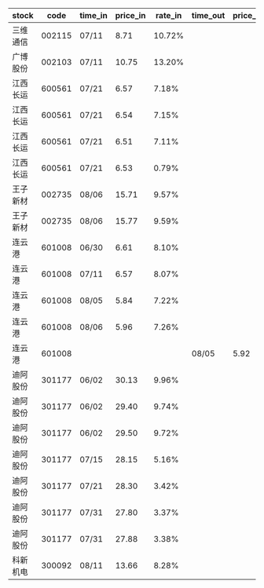 |stock|code|time_in|price_in|rate_in|time_out|price_out|rate_out|person|
|---|---|---|---|---|---|---|---|---|
|三维通信|002115|07/11|8.71|10.72%||||张浩|
|广博股份|002103|07/11|10.75|13.20%||||张浩|
|江西长运|600561|07/21|6.57|7.18%||||王军|
|江西长运|600561|07/21|6.54|7.15%||||王军|
|江西长运|600561|07/21|6.51|7.11%||||王军|
|江西长运|600561|07/21|6.53|0.79%||||王军|
|王子新材|002735|08/06|15.71|9.57%||||张浩|
|王子新材|002735|08/06|15.77|9.59%||||张浩|
|连云港|601008|06/30|6.61|8.10%||||张浩|
|连云港|601008|07/11|6.57|8.07%||||张浩|
|连云港|601008|08/05|5.84|7.22%||||张浩|
|连云港|601008|08/06|5.96|7.26%||||张浩|
|连云港|601008||||08/05|5.92|7.29%|张浩|
|迪阿股份|301177|06/02|30.13|9.96%||||王军|
|迪阿股份|301177|06/02|29.40|9.74%||||王军|
|迪阿股份|301177|06/02|29.50|9.72%||||王军|
|迪阿股份|301177|07/15|28.15|5.16%||||王军|
|迪阿股份|301177|07/21|28.30|3.42%||||王军|
|迪阿股份|301177|07/31|27.80|3.37%||||王军|
|迪阿股份|301177|07/31|27.88|3.38%||||王军|
|科新机电|300092|08/11|13.66|8.28%||||张浩|



















